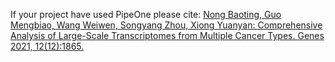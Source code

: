 If your project have used PipeOne please cite:
[Nong Baoting, Guo Mengbiao, Wang Weiwen, Songyang Zhou, Xiong Yuanyan: Comprehensive Analysis of Large-Scale Transcriptomes from Multiple Cancer Types. Genes 2021, 12(12):1865.](https://doi.org/10.3390/genes12121865)